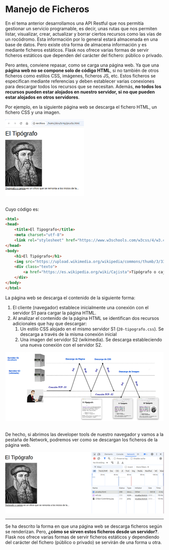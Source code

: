 # Manejo de Ficheros

En el tema anterior desarrollamos una API Restful que nos permitía gestionar un servicio programable, es decir, unas rutas que nos permiten listar, visualizar, crear, actualizar y borrar ciertos recursos como las vías de un rocódromo. Esta información por lo general estará almacenada en una base de datos. Pero existe otra forma de almacena información y es mediante ficheros estáticos. Flask nos ofrece varias formas de servir ficheros estáticos que dependen del carácter del fichero: público o privado. 

Pero antes, conviene repasar, como se carga una página web. Ya que una **página web no se compone solo de código HTML**, si no también de otros ficheros como estilos CSS, imágenes, ficheros JS, etc. Estos ficheros se especifican mediante referencias y deben establecer varias conexiones para descargar todos los recursos que se necesitan. Además, **no todos los recursos pueden estar alojados en nuestro servidor, si no que pueden estar alojados en otros servidores**.

Por ejemplo, en la siguiente página web se descarga el fichero HTML, un fichero CSS y una imagen.

<div class="img-center">
    <img src="../img/tema3/web_load.png" alt="Web vista" width="250px" />
</div>

<br>

Cuyo código es:

```html
<html>
<head>
    <title>El Tipografo</title>
    <meta charset="utf-8">
    <link rel="stylesheet" href="https://www.w3schools.com/w3css/4/w3.css" type="text/css" />
</head>
<body>
    <h1>El Tipógrafo</h1>
    <img src="https://upload.wikimedia.org/wikipedia/commons/thumb/3/33/Gutenberg.jpg/220px-Gutenberg.jpg">
    <div class="texto">
        <a href="https://es.wikipedia.org/wiki/Cajista">Tipógrafo o cajista</a> es un oficio que se remonta a los inicios de la... </a>
    </div>
</body>
</html>
```

La página web se descarga el contenido de la siguiente forma:

1. El cliente (navegador) establece inicialmente una conexión con el servidor S1 para cargar la página HTML.
2. Al analizar el contenido de la página HTML se identifican dos recursos adicionales que hay que descargar:
    1. Un estilo CSS alojado en el mismo servidor S1 (`20-tipografo.css`). Se descarga a través de la misma conexión inicial
    2. Una imagen del servidor S2 (wikimedia). Se descarga estableciendo una nueva conexión con el servidor S2.


<div class="img-center">
    <img src="../img/tema3/carga_pagina.png" alt="Vista" />
</div>

<br>

De hecho, si abrimos las developer tools de nuestro navegador y vamos a la pestaña de Network, podremos ver como se descargan los ficheros de la página web.

<div class="img-center">
    <img src="../img/tema3/developer_network.png" alt="Web vista" width="650px" />
</div>

---

Se ha descrito la forma en que una página web se descarga ficheros según se renderizan. Pero, **¿cómo se sirven estos ficheros desde un servidor?**. Flask nos ofrece varias formas de servir ficheros estáticos y dependiendo del carácter del fichero (público o privado) se servirán de una forma u otra.